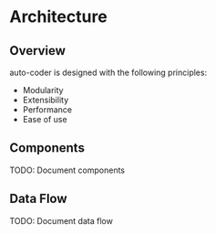 # Architecture

## Overview

auto-coder is designed with the following principles:

- Modularity
- Extensibility
- Performance
- Ease of use

## Components

TODO: Document components

## Data Flow

TODO: Document data flow
